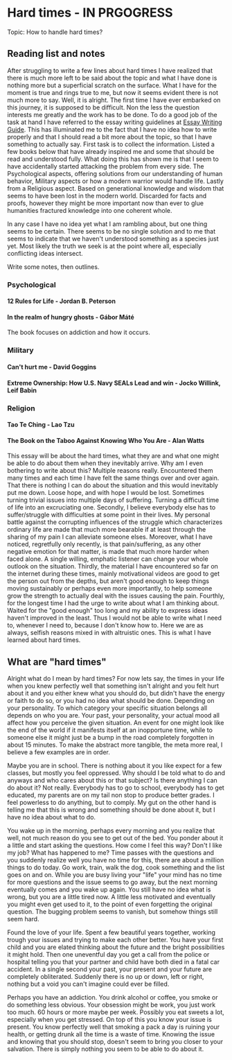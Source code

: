 
# Hard times - IN PRGOGRESS

Topic: How to handle hard times?

## Reading list and notes

After struggling to write a few lines about hard times I have realized that there is much more left to be said about the topic and what I have done is nothing more but a superficial scratch on the surface. What I have for the moment is true and rings true to me, but now it seems evident there is not much more to say. Well, it is alright. The first time I have ever embarked on this journey, it is supposed to be difficult. Non the less the question interests me greatly and the work has to be done.
To do a good job of the task at hand I have referred to the essay writing guidelines at [Essay Writing Guide](https://docs.google.com/viewer?url=http://jordanbpeterson.com/wp-content/uploads/2018/02/Essay_Writing_Guide.docx). This has illuminated me to the fact that I have no idea how to write properly and that I should read a bit more about the topic, so that I have something to actually say.
First task is to collect the information. Listed a few books below that have already inspired me and some that should be read and understood fully. What doing this has shown me is that I seem to have accidentally started attacking the problem from every side. The Psychological aspects, offering solutions from our understanding of human behavior, Military aspects or how a modern warrior would handle life. Lastly from a Religious aspect. Based on generational knowledge and wisdom that seems to have been lost in the modern world. Discarded for facts and proofs, however they might be more important now than ever to glue humanities fractured knowledge into one coherent whole.

In any case I have no idea yet what I am rambling about, but one thing seems to be certain. There seems to be no single solution and to me that seems to indicate that we haven't understood something as a species just yet. Most likely the truth we seek is at the point where all, especially conflicting ideas intersect.

Write some notes, then outlines.

### Psychological

#### 12 Rules for Life - Jordan B. Peterson

#### In the realm of hungry ghosts - Gábor Máté

The book focuses on addiction and how it occurs.

### Military

#### Can't hurt me - David Goggins

#### Extreme Ownership: How U.S. Navy SEALs Lead and win - Jocko Willink, Leif Babin

### Religion

#### Tao Te Ching - Lao Tzu

#### The Book on the Taboo Against Knowing Who You Are - Alan Watts

This essay will be about the hard times, what they are and what one might be able to do about them when they inevitably arrive. Why am I even bothering to
write about this? Multiple reasons really. Encountered them many times and
each time I have felt the same things over and over again. That there is
nothing I can do about the situation and this would inevitably put me down.
Loose hope, and with hope I would be lost. Sometimes turning trivial issues
into multiple days of suffering.
Turning a difficult time of life into an excruciating one. Secondly, I believe
everybody else has to suffer/struggle with difficulties at some point in their
lives. My personal battle against the corrupting influences of the struggle
which characterizes ordinary life are made that much more bearable if at least
through the sharing of my pain I can alleviate someone elses. Moreover, what
I have noticed, regretfully only recently, is that pain/suffering, as any
other negative emotion for that matter, is made that much more harder when
faced alone. A single willing, emphatic listener can change your whole
outlook on the situation. Thirdly, the material I have encountered so far on
the internet during these times, mainly motivational videos are good to get
the person out from the depths, but aren't good enough to keep things moving
sustainably or perhaps even more importantly, to help someone grow the
strength to actually deal with the issues causing the pain.
Fourthly, for the longest time I had the urge to
write about what I am thinking about. Waited for the "good enough" too long
and my ability to express ideas haven't improved in the least. Thus I would
not be able to write what I need to, whenever I need to, because I don't know how
to.
Here we are as always, selfish reasons mixed in with altruistic ones. This is
what I have learned about hard times.

## What are "hard times"

Alright what do I mean by hard times? For now lets say, the times in your life
when you knew perfectly well that something isn't alright and you felt hurt
about it and you either knew what you should do, but didn't have the energy or
faith to do so, or you had no idea what should be done. Depending on your
personality. To which category your specific situation belongs all depends on who
you are. Your past, your personality, your actual mood all affect how you
perceive the given situation. An event for one might look like the end of the
world if it manifests itself at an inopportune time, while to someone else it
might just be a bump in the road completely forgotten in about 15 minutes.
To make the abstract more tangible, the meta more real, I believe a few examples
are in order.

Maybe you are in school. There is nothing about it you like expect for a few
classes, but mostly you feel oppressed. Why should I be told what to do and
anyways and who cares about this or that subject? Is there anything I can do
about it? Not really. Everybody has to go to school, everybody has to get
educated, my parents are on my tail non stop to produce better grades. I feel
powerless to do anything, but to comply. My gut on the other hand is telling me
that this is wrong and something should be done about it, but I have no idea
about what to do.

You wake up in the morning, perhaps every morning and you realize that well, not
much reason do you see to get out of the bed. You ponder about it a little and
start asking the questions. How come I feel this way? Don't I like my job? What
has happened to me? Time passes with the questions and you suddenly realize well
you have no time for this, there are about a million things to do today. Go work,
train, walk the dog, cook something and the list goes on and on. While you are
busy living your "life" your mind has no time for more questions and the issue
seems to go away, but the next morning eventually comes and you wake up again.
You still have no idea what is wrong, but you are a little tired now. A little
less motivated and eventually you might even get used to it, to the point of even
forgetting the original question. The bugging problem seems to vanish, but
somehow things still seem hard.

Found the love of your life. Spent a few beautiful years together, working trough
your issues and trying to make each other better. You have your first child and
you are elated thinking about the future and the bright possibilities it might
hold. Then one uneventful day you get a call from the police or hospital telling
you that your partner and child have both died in a fatal car accident. In a
single second your past, your present and your future are completely obliterated.
Suddenly there is no up or down, left or right, nothing but a void you can't
imagine could ever be filled.

Perhaps you have an addiction. You drink alcohol or coffee, you smoke or do
something less obvious. Your obsession might be work, you just work too much. 60
hours or more maybe per week. Possibly you eat sweets a lot, especially when you
get stressed. On top of this you know your issue is present. You know perfectly
well that smoking a pack a day is ruining your health, or getting drunk all the
time is a waste of time. Knowing the issue and knowing that you should stop,
doesn't seem to bring you closer to your salvation. There is simply nothing you
seem to be able to do about it.
